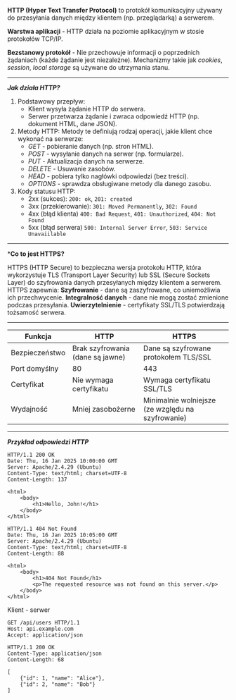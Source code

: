 **HTTP (Hyper Text Transfer Protocol)** to protokół komunikacyjny używany do przesyłania danych między klientem (np. przeglądarką) a serwerem.

**Warstwa aplikacji** - HTTP działa na poziomie aplikacyjnym w stosie protokołów TCP/IP.

**Bezstanowy protokół** - Nie przechowuje informacji o poprzednich żądaniach (każde żądanie jest niezależne). Mechanizmy takie jak *cookies*, *session*, *local storage* są używane do utrzymania stanu.

---
***Jak działa HTTP?***
1. Podstawowy przepływ:
	- Klient wysyła żądanie HTTP do serwera.
	- Serwer przetwarza żądanie i zwraca odpowiedź HTTP (np. dokument HTML, dane JSON).
2. Metody HTTP: Metody te definiują rodzaj operacji, jakie klient chce wykonać na serwerze:
	- *GET* - pobieranie danych (np. stron HTML).
	- *POST* - wysyłanie danych na serwer (np. formularze).
	- *PUT* - Aktualizacja danych na serwerze.
	- *DELETE* - Usuwanie zasobów.
	- *HEAD* - pobiera tylko nagłówki odpowiedzi (bez treści).
	- *OPTIONS* - sprawdza obsługiwane metody dla danego zasobu.
3. Kody statusu HTTP:
	- 2xx (sukces): `200: ok`, `201: created`
	- 3xx (przekierowanie): `301: Moved Permanently`, `302: Found`
	- 4xx (błąd klienta) `400: Bad Request`, `401: Unauthorized`, `404: Not Found`
	- 5xx (błąd serwera) `500: Internal Server Error`, `503: Service Unavaiilable`
---
***Co to jest HTTPS?**

HTTPS (HTTP Secure) to bezpieczna wersja protokołu HTTP, która wykorzystuje TLS (Transport Layer Security) lub SSL (Secure Sockets Layer) do szyfrowania danych przesyłanych między klientem a serwerem.
HTTPS zapewnia:
**Szyfrowanie** - dane są zaszyfrowane, co uniemożliwia ich przechwycenie.
**Integralność danych** - dane nie mogą zostać zmienione podczas przesyłania.
**Uwierzytelnienie** - certyfikaty SSL/TLS potwierdzają tożsamość serwera.

---

| Funkcja        | HTTP                             | HTTPS                                             |
| -------------- | -------------------------------- | ------------------------------------------------- |
| Bezpieczeństwo | Brak szyfrowania (dane są jawne) | Dane są szyfrowane protokołem TLS/SSL             |
| Port domyślny  | 80                               | 443                                               |
| Certyfikat     | Nie wymaga certyfikatu           | Wymaga certyfikatu SSL/TLS                        |
| Wydajność      | Mniej zasobożerne                | Minimalnie wolniejsze (ze względu na szyfrowanie) |

---
***Przykład odpowiedzi HTTP***
```
HTTP/1.1 200 OK
Date: Thu, 16 Jan 2025 10:00:00 GMT
Server: Apache/2.4.29 (Ubuntu)
Content-Type: text/html; charset=UTF-8
Content-Length: 137

<html>
    <body>
        <h1>Hello, John!</h1>
    </body>
</html>

HTTP/1.1 404 Not Found
Date: Thu, 16 Jan 2025 10:05:00 GMT
Server: Apache/2.4.29 (Ubuntu)
Content-Type: text/html; charset=UTF-8
Content-Length: 88

<html>
    <body>
        <h1>404 Not Found</h1>
        <p>The requested resource was not found on this server.</p>
    </body>
</html>

```
Klient - serwer
```
GET /api/users HTTP/1.1
Host: api.example.com
Accept: application/json

HTTP/1.1 200 OK
Content-Type: application/json
Content-Length: 68

[
    {"id": 1, "name": "Alice"},
    {"id": 2, "name": "Bob"}
]
```
